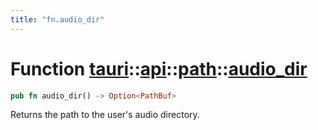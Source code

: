 ```yaml
---
title: "fn.audio_dir"
---
```


# Function [tauri](/docs/api/rust/tauri/../../index.html)::​[api](/docs/api/rust/tauri/../index.html)::​[path](/docs/api/rust/tauri/index.html)::​[audio_dir](/docs/api/rust/tauri/)

```rs
pub fn audio_dir() -> Option<PathBuf>
```

Returns the path to the user's audio directory.
